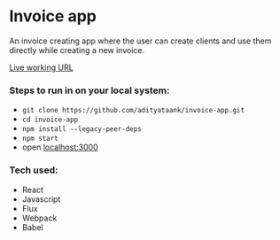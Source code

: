 # Invoice app
An invoice creating app where the user can create clients and use them directly while creating a new invoice.

[Live working URL](https://invoice-app-aditya.netlify.app/)

### Steps to run in on your local system:
- `git clone https://github.com/adityataank/invoice-app.git`
- `cd invoice-app`
- `npm install --legacy-peer-deps`
- `npm start`
- open [localhost:3000](http://localhost:3000)

### Tech used:
- React
- Javascript
- Flux
- Webpack
- Babel
